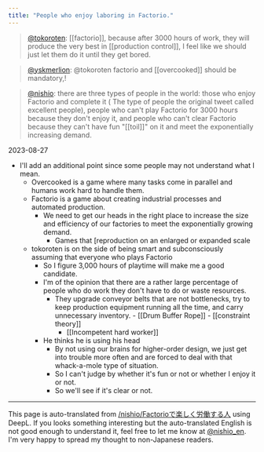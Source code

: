 ```yaml
---
title: "People who enjoy laboring in Factorio."
---
```


> [@tokoroten](https://twitter.com/tokoroten/status/1570320953758089216): [[factorio]], because after 3000 hours of work, they will produce the very best in [[production control]], I feel like we should just let them do it until they get bored.

> [@yskmerlion](https://twitter.com/yskmerlion/status/1570331142930444288): @tokoroten factorio and [[overcooked]] should be mandatory,!

> [@nishio](https://twitter.com/nishio/status/1570638931515035650?s=21&t=dDnBm_U2ClhBaRvyhytVyg): there are three types of people in the world: those who enjoy Factorio and complete it ( The type of people the original tweet called excellent people), people who can't play Factorio for 3000 hours because they don't enjoy it, and people who can't clear Factorio because they can't have fun "[[toil]]" on it and meet the exponentially increasing demand.

2023-08-27
- I'll add an additional point since some people may not understand what I mean.
    - Overcooked is a game where many tasks come in parallel and humans work hard to handle them.
    - Factorio is a game about creating industrial processes and automated production.
        - We need to get our heads in the right place to increase the size and efficiency of our factories to meet the exponentially growing demand.
            - Games that [reproduction on an enlarged or expanded scale
    - tokoroten is on the side of being smart and subconsciously assuming that everyone who plays Factorio
        - So I figure 3,000 hours of playtime will make me a good candidate.
        - I'm of the opinion that there are a rather large percentage of people who do work they don't have to do or waste resources.
            - They upgrade conveyor belts that are not bottlenecks, try to keep production equipment running all the time, and carry unnecessary inventory.
                    - [[Drum Buffer Rope]]
                    - [[constraint theory]]
                - [[Incompetent hard worker]]
        - He thinks he is using his head
            - By not using our brains for higher-order design, we just get into trouble more often and are forced to deal with that whack-a-mole type of situation.
            - So I can't judge by whether it's fun or not or whether I enjoy it or not.
            - So we'll see if it's clear or not.

---
This page is auto-translated from [/nishio/Factorioで楽しく労働する人](https://scrapbox.io/nishio/Factorioで楽しく労働する人) using DeepL. If you looks something interesting but the auto-translated English is not good enough to understand it, feel free to let me know at [@nishio_en](https://twitter.com/nishio_en). I'm very happy to spread my thought to non-Japanese readers.